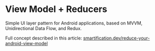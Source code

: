 # View Model + Reducers

Simple UI layer pattern for Android applications, based on MVVM, Unidirectional Data Flow, and Redux.

Full concept described in this article: [smartification.dev/reduce-your-android-view-model](https://smartification.dev/reduce-your-android-view-model)
